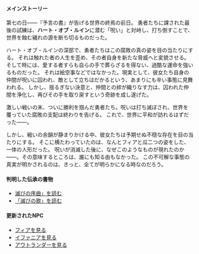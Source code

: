 <!-- title: 伝承まとめ -->
<!-- status: なし -->

#### メインストーリー

第七の日――『予言の書』が告げる世界の終焉の前日。
勇者たちに課された最後の試練は、**ハート・オブ・ルイン**に潜む「呪い」と対峙し、打ち倒すことで、世界を蝕む穢れの源を断ち切るものだった。

ハート・オブ・ルインの深部で、勇者たちはこの腐敗の真の姿を目の当たりにする。
それは触れた者の人生を歪め、その者自身を新たな脅威へと変貌させる。そして時には、愛する者すらも自らの手で葬らざるを得ない、過酷な運命を強いるものだった。
それは絵空事などではなかった。現実として、彼女たち自身の仲間が呪いに囚われ、敵として立ちはだかるという、あまりにも辛い事態に見舞われる。
しかし、揺るぎない決意と、仲間との絆が織りなす力は、囚われた仲間を浄化し、再びその手を取り戻すという奇跡を成し遂げた。

激しい戦いの末、ついに勝利を掴んだ勇者たち。呪いは打ち滅ぼされ、世界を覆っていた腐敗の支配は終わりを告げる。
これで、世界に平和が訪れるはずだった――。

しかし、戦いの余韻が静まりかける中、彼女たちは予期せぬ不穏な存在を目の当たりにする。
そこに横たわっていたのは、なんとフィアと瓜二つの姿をした、一体の人形だった。
呪いが消滅した後に、なぜこのようなものが現れたのか――。その意味するところは、誰にも知る由もなかった。
この不可解な事態の真実が明かされるのは、きっと、全てが明らかになる時なのだろう。

#### 判明した伝承の書物

- [滅びの序曲」を読む](#text:prelude-of-ruin)
- [「滅びの歌」を読む](#text:song-of-ruin)

#### 更新されたNPC

- [フィアを見る](#node:fia)
- [イファニアを見る](#node:iphania)
- [アウトランダーを見る](#node:outlander)
